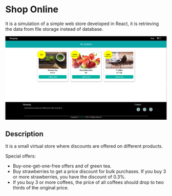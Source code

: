 # Shop Online

It is a simulation of a simple web store developed in React, it is retrieving the data from file storage instead of database.

![activities](./src/assets/images/shop-online.PNG)

## Description

It is a small virtual store where discounts are offered on different products.

Special offers:

- Buy-one-get-one-free offers and of green tea.
- Buy strawberries to get a price discount for bulk purchases. If you buy 3 or more strawberries, you have the discount of 0.3%.
- If you buy 3 or more coffees, the price of all coffees should drop to two thirds of the original price.
